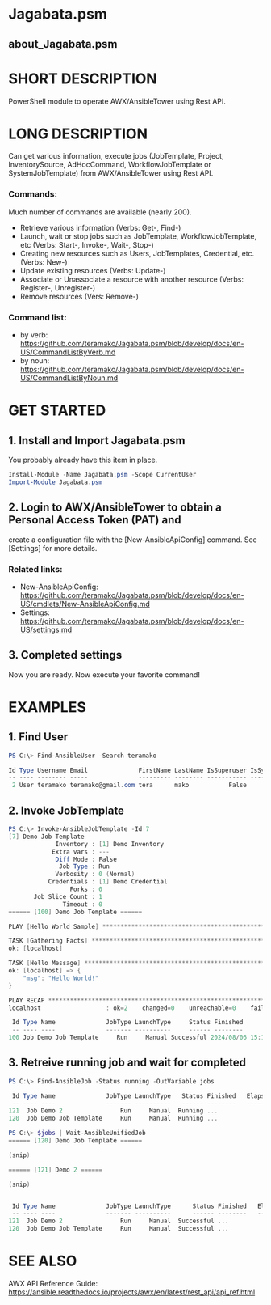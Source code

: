 # Jagabata.psm
## about_Jagabata.psm

# SHORT DESCRIPTION
PowerShell module to operate AWX/AnsibleTower using Rest API.

# LONG DESCRIPTION

Can get various information, execute jobs (JobTemplate, Project, InventorySource, AdHocCommand, WorkflowJobTemplate or SystemJobTemplate)
from AWX/AnsibleTower using Rest API.

### Commands:
Much number of commands are available (nearly 200).

- Retrieve various information (Verbs: Get-, Find-)
- Launch, wait or stop jobs such as JobTemplate, WorkflowJobTemplate, etc (Verbs: Start-, Invoke-, Wait-, Stop-)
- Creating new resources such as Users, JobTemplates, Credential, etc. (Verbs: New-)
- Update existing resources (Verbs: Update-)
- Associate or Unassociate a resource with another resource (Verbs: Register-, Unregister-)
- Remove resources (Vers: Remove-)

### Command list:
- by verb: https://github.com/teramako/Jagabata.psm/blob/develop/docs/en-US/CommandListByVerb.md
- by noun: https://github.com/teramako/Jagabata.psm/blob/develop/docs/en-US/CommandListByNoun.md


# GET STARTED

## 1. Install and Import Jagabata.psm

You probably already have this item in place.

```powershell
Install-Module -Name Jagabata.psm -Scope CurrentUser
Import-Module Jagabata.psm
```

## 2. Login to AWX/AnsibleTower to obtain a Personal Access Token (PAT) and

create a configuration file with the [New-AnsibleApiConfig] command.
See [Settings] for more details.

### Related links:
- New-AnsibleApiConfig: https://github.com/teramako/Jagabata.psm/blob/develop/docs/en-US/cmdlets/New-AnsibleApiConfig.md
- Settings: https://github.com/teramako/Jagabata.psm/blob/develop/docs/en-US/settings.md

## 3. Completed settings

Now you are ready. Now execute your favorite command!


# EXAMPLES

## 1. Find User

```powershell
PS C:\> Find-AnsibleUser -Search teramako

Id Type Username Email              FirstName LastName IsSuperuser IsSystemAuditor Created            Modified            LastLogin           LdapDn ExternalAccount
-- ---- -------- -----              --------- -------- ----------- --------------- -------            --------            ---------           ------ ---------------
 2 User teramako teramako@gmail.com tera      mako           False           False 2024/05/21 0:13:43 2024/06/10 22:48:18 2024/06/10 22:48:18

```

## 2. Invoke JobTemplate

```powershell
PS C:\> Invoke-AnsibleJobTemplate -Id 7
[7] Demo Job Template -
             Inventory : [1] Demo Inventory
            Extra vars : ---
             Diff Mode : False
              Job Type : Run
             Verbosity : 0 (Normal)
           Credentials : [1] Demo Credential
                 Forks : 0
       Job Slice Count : 1
               Timeout : 0
====== [100] Demo Job Template ======

PLAY [Hello World Sample] ******************************************************

TASK [Gathering Facts] *********************************************************
ok: [localhost]

TASK [Hello Message] ***********************************************************
ok: [localhost] => {
    "msg": "Hello World!"
}

PLAY RECAP *********************************************************************
localhost                  : ok=2    changed=0    unreachable=0    failed=0    skipped=0    rescued=0    ignored=0

 Id Type Name              JobType LaunchType     Status Finished            Elapsed LaunchedBy     Template             Note
 -- ---- ----              ------- ----------     ------ --------            ------- ----------     --------             ----
100 Job Demo Job Template     Run     Manual Successful 2024/08/06 15:19:01   1.983 [user][1]admin [7]Demo Job Template {[Playbook, hello_world.yml], [Artifacts, {}], [Labels, ]}

```

## 3. Retreive running job and wait for completed

```powershell
PS C:\> Find-AnsibleJob -Status running -OutVariable jobs

 Id Type Name              JobType LaunchType   Status Finished   Elapsed LaunchedBy     Template  Note
 -- ---- ----              ------- ----------   ------ --------   ------- ----------     --------  ----
121  Job Demo 2                Run     Manual  Running ...            ... ...            ...       ...
120  Job Demo Job Template     Run     Manual  Running ...            ... ...            ...       ...

PS C:\> $jobs | Wait-AnsibleUnifiedJob
====== [120] Demo Job Template ======

(snip)

====== [121] Demo 2 ======

(snip)


 Id Type Name              JobType LaunchType      Status Finished   Elapsed LaunchedBy     Template  Note
 -- ---- ----              ------- ----------      ------ --------   ------- ----------     --------  ----
121  Job Demo 2                Run     Manual  Successful ...            ... ...            ...       ...
120  Job Demo Job Template     Run     Manual  Successful ...            ... ...            ...       ...

```

# SEE ALSO

AWX API Reference Guide: https://ansible.readthedocs.io/projects/awx/en/latest/rest_api/api_ref.html

